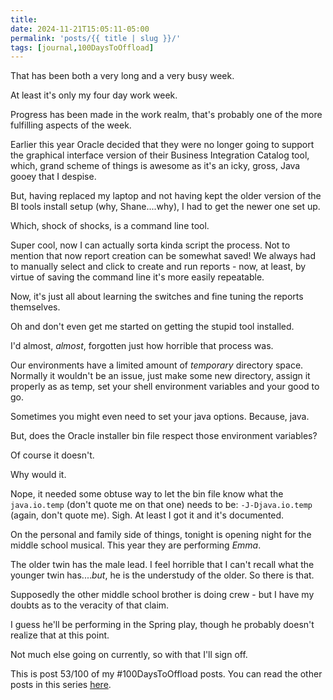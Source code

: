 ```yaml
---
title: 
date: 2024-11-21T15:05:11-05:00
permalink: 'posts/{{ title | slug }}/'
tags: [journal,100DaysToOffload]
---
```

That has been both a very long and a very busy week. 

At least it's only my four day work week.

Progress has been made in the work realm, that's probably one of the more fulfilling aspects of the week.

Earlier this year Oracle decided that they were no longer going to support the graphical interface version of their Business Integration Catalog tool, which, grand scheme of things is awesome as it's an icky, gross, Java gooey that I despise.

But, having replaced my laptop and not having kept the older version of the BI tools install setup (why, Shane....why), I had to get the newer one set up.

Which, shock of shocks, is a command line tool.

Super cool, now I can actually sorta kinda script the process. Not to mention that now report creation can be somewhat saved! We always had to manually select and click to create and run reports - now, at least, by virtue of saving the command line it's more easily repeatable.

Now, it's just all about learning the switches and fine tuning the reports themselves.

Oh and don't even get me started on getting the stupid tool installed.

I'd almost, *almost*, forgotten just how horrible that process was.

Our environments have a limited amount of *temporary* directory space. Normally it wouldn't be an issue, just make some new directory, assign it properly as as temp, set your shell environment variables and your good to go.

Sometimes you might even need to set your java options. Because, java.

But, does the Oracle installer bin file respect those environment variables?

Of course it doesn't.

Why would it.

Nope, it needed some obtuse way to let the bin file know what the `java.io.temp` (don't quote me on that one) needs to be: `-J-Djava.io.temp` (again, don't quote me). Sigh. At least I got it and it's documented.

On the personal and family side of things, tonight is opening night for the middle school musical. This year they are performing *Emma*.

The older twin has the male lead. I feel horrible that I can't recall what the younger twin has....*but*, he is the understudy of the older. So there is that. 

Supposedly the other middle school brother is doing crew - but I have my doubts as to the veracity of that claim.

I guess he'll be performing in the Spring play, though he probably doesn't realize that at this point. 

Not much else going on currently, so with that I'll sign off.

This is post 53/100 of my #100DaysToOffload posts. You can read the other posts in this series [here](/tags/100daystooffload).